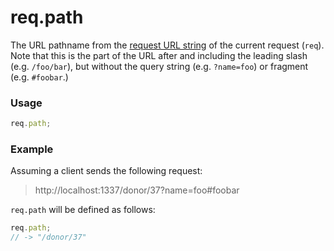 # req.path

The URL pathname from the [request URL string](http://nodejs.org/api/http.html#http_message_url) of the current request (`req`). Note that this is the part of the URL after and including the leading slash (e.g. `/foo/bar`), but without the query string (e.g. `?name=foo`) or fragment (e.g. `#foobar`.)


### Usage

```js
req.path;
```


### Example

Assuming a client sends the following request:

> http://localhost:1337/donor/37?name=foo#foobar

`req.path` will be defined as follows:

```js
req.path;
// -> "/donor/37"
```








<docmeta name="uniqueID" value="reqpath216836">
<docmeta name="displayName" value="req.path">

